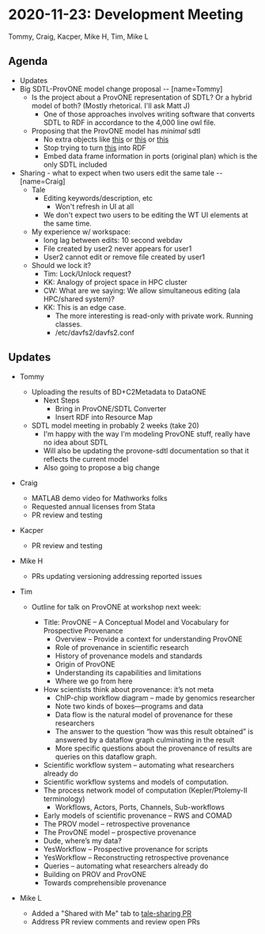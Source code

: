 2020-11-23: Development Meeting
===============================

Tommy, Craig, Kacper, Mike H, Tim, Mike L

Agenda
------

* Updates
* Big SDTL-ProvONE model change proposal -- [name=Tommy]
    * Is the project about a ProvONE representation of SDTL? Or a hybrid model of both? (Mostly rhetorical. I'll ask Matt J)
        * One of those approaches involves writing software that converts SDTL to RDF in accordance to the 4,000 line owl file.
    * Proposing that the ProvONE model has _minimal_ sdtl
        * No extra objects like [this](https://github.com/ThomasThelen/sdtl-converter/blob/master/tests/scripts/compute_2/RDF.ttl#L55) or [this](https://github.com/ThomasThelen/sdtl-converter/blob/master/tests/scripts/compute_2/RDF.ttl#L406) or [this](https://github.com/ThomasThelen/sdtl-converter/blob/master/tests/scripts/compute_2/RDF.ttl#L449)
        * Stop trying to turn [this](https://github.com/ThomasThelen/sdtl-converter/blob/master/tests/scripts/compute_2/compute.json#L268) into RDF
        * Embed data frame information in ports (original plan) which is the only SDTL included
* Sharing - what to expect when two users edit the same tale -- [name=Craig]
    * Tale
        * Editing keywords/description, etc
            * Won't refresh in UI at all
        * We don't expect two users to be editing the WT UI elements at the same time.
    * My experience w/ workspace:
        * long lag between edits: 10 second webdav 
        * File created by user2 never appears for user1
        * User2 cannot edit or remove file created by user1
    * Should we lock it?
        * Tim: Lock/Unlock request?
        * KK: Analogy of project space in HPC cluster
        * CW: What are we saying: We allow simultaneous editing (ala HPC/shared system)?
        * KK: This is an edge case. 
            * The more interesting is read-only with private work. Running classes.
            * /etc/davfs2/davfs2.conf

Updates
-------

* Tommy
    * Uploading the results of BD+C2Metadata to DataONE
        * Next Steps
            * Bring in ProvONE/SDTL Converter
            * Insert RDF into Resource Map
    * SDTL model meeting in probably 2 weeks (take 20)
        * I'm happy with the way I'm modeling ProvONE stuff, really have no idea about SDTL
        * Will also be updating the provone-sdtl documentation so that it reflects the current model
        * Also going to propose a big change

* Craig
    * MATLAB demo video for Mathworks folks
    * Requested annual licenses from Stata
    * PR review and testing

* Kacper
    * PR review and testing

* Mike H
    * PRs updating versioning addressing reported issues

* Tim
    * Outline for talk on ProvONE at workshop next week:

        * Title:  ProvONE – A Conceptual Model and Vocabulary for Prospective Provenance
            * Overview – Provide a context for understanding ProvONE
            * Role of provenance in scientific research
            * History of provenance models and standards
            * Origin of ProvONE
            * Understanding its capabilities and limitations
            * Where we go from here
        * How scientists think about provenance:  it’s not meta
            * ChIP-chip workflow diagram – made by genomics researcher
            * Note two kinds of boxes—programs and data
            * Data flow is the natural model of provenance for these researchers
            * The answer to the question “how was this result obtained” is answered by a dataflow graph culminating in the result
            * More specific questions about the provenance of results are queries on this dataflow graph.
        * Scientific workflow system – automating what researchers already do
        * Scientific workflow systems and models of computation.
        * The process network model of computation (Kepler/Ptolemy-II terminology)
            * Workflows, Actors, Ports, Channels, Sub-workflows
        * Early models of scientific provenance – RWS and COMAD
        * The PROV model – retrospective provenance
        * The ProvONE model – prospective provenance
        * Dude, where’s my data?
        * YesWorkflow – Prospective provenance for scripts
        * YesWorkflow – Reconstructing retrospective provenance
        * Queries – automating what researchers already do
        * Building on PROV and ProvONE
        * Towards comprehensible provenance

* Mike L
    * Added a "Shared with Me" tab to [tale-sharing PR](https://github.com/whole-tale/ngx-dashboard/pull/16)
    * Address PR review comments and review open PRs
